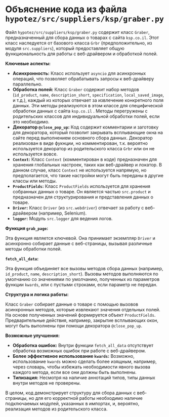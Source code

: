 # Объяснение кода из файла `hypotez/src/suppliers/ksp/graber.py`

Файл `hypotez/src/suppliers/ksp/graber.py` содержит класс `Graber`, предназначенный для сбора данных о товарах с сайта `ksp.co.il`.  Этот класс наследуется от базового класса `Grbr` (предположительно, из модуля `src.suppliers`), который предоставляет общую функциональность для работы с веб-драйвером и обработкой полей.

**Ключевые аспекты:**

* **Асинхронность:**  Класс использует `asyncio` для асинхронных операций, что позволяет обрабатывать запросы к веб-драйверу параллельно.
* **Обработка полей:**  Класс `Graber` содержит набор методов (`id_product`, `name`, `description_short`, `specification`, `local_saved_image`, и т.д.), каждый из которых отвечает за извлечение конкретного поля данных.  Эти методы реализуются в этом классе для специфической обработки данных с сайта `ksp.co.il` . Методы перегружены с родительских классов для индивидуальной обработки полей, если это необходимо.
* **Декоратор `@close_pop_up`:**  Код содержит комментарии и заготовку для декоратора, который позволит закрывать всплывающие окна на сайте перед выполнением основного сбора данных.  Декоратор реализован в виде фукнции, но комментирован, т.к. вероятно используется декоратор из родительского класса `Grbr` или он не используется вовсе.
* **`Context`:**  Класс `Context` (комментирован в коде) предназначен для хранения глобальных настроек, таких как веб-драйвер и локатор.  В данном случае, класс `Context` не используется напрямую, но предполагается, что такие настройки могут быть переданы в другие классы или методы.
* **`ProductFields`:** Класс `ProductFields` используется для хранения собранных данных о товаре.  Он является частью `src.product` и предназначен для структурирования и представления данных о товаре.
* **`Driver`:**  Класс `Driver` (из `src.webdriver`) отвечает за работу с веб-драйвером (например, Selenium).
* **`logger`:**  Модуль `src.logger` для ведения логов.

**Функция `grab_page`:**

Эта функция является ключевой. Она принимает экземпляр `Driver` и асинхронно собирает данные с веб-страницы, вызывая различные методы обработки полей.

**`fetch_all_data`:**

Эта функция объединяет все вызовы методов сбора данных (например, `id_product`, `name`, `description_short`).  Вызовы методов выполняются по умолчанию со значениями по умолчанию, полученных из параметров функции `kwards`, или с пустыми строками, если параметр не передан.

**Структура и логика работы:**

Класс `Graber` собирает данные о товаре с помощью вызовов асинхронных методов, которые извлекают значения отдельных полей.  На основе полученных значений формируется объект `ProductFields`.  Предварительные действия, например, закрытие всплывающих окон, могут быть выполнены при помощи декоратора `@close_pop_up`.


**Возможные улучшения:**

* **Обработка ошибок:** Внутри функции `fetch_all_data` отсутствует обработка возможных ошибок при работе с веб-драйвером.
* **Более эффективное использование `kwards`:**  Возможно, использование `kwards` можно сделать более изящным, например, через словарь, чтобы избежать необходимости явного вызова каждого метода, если все они должны быть выполнены.
* **Типизация:** Несмотря на наличие аннотаций типов, типы данных внутри методов не проверены.


В целом, код демонстрирует структуру для сбора данных с веб-страницы, но для его корректной работы необходимо наличие подключаемых модулей, указанных в импортах, и, вероятно, реализация методов из родительского класса.